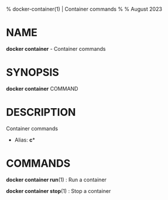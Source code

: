 % docker-container(1) | Container commands
% 
% August 2023

NAME
==================================================

**docker container** - Container commands

SYNOPSIS
==================================================

**docker container** COMMAND

DESCRIPTION
==================================================

Container commands

- Alias: **c***

COMMANDS
==================================================

**docker container run**(1)
:    Run a container

**docker container stop**(1)
:    Stop a container


